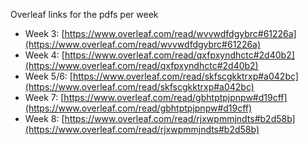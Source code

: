 Overleaf links for the pdfs per week

- Week 3: [https://www.overleaf.com/read/wvvwdfdgybrc#61226a](https://www.overleaf.com/read/wvvwdfdgybrc#61226a)
- Week 4: [https://www.overleaf.com/read/qxfpxyndhctc#2d40b2](https://www.overleaf.com/read/qxfpxyndhctc#2d40b2)
- Week 5/6: [https://www.overleaf.com/read/skfscgkktrxp#a042bc](https://www.overleaf.com/read/skfscgkktrxp#a042bc)
- Week 7: [https://www.overleaf.com/read/gbhtptpjpnpw#d19cff](https://www.overleaf.com/read/gbhtptpjpnpw#d19cff)
- Week 8: [https://www.overleaf.com/read/rjxwpmmjndts#b2d58b](https://www.overleaf.com/read/rjxwpmmjndts#b2d58b)
